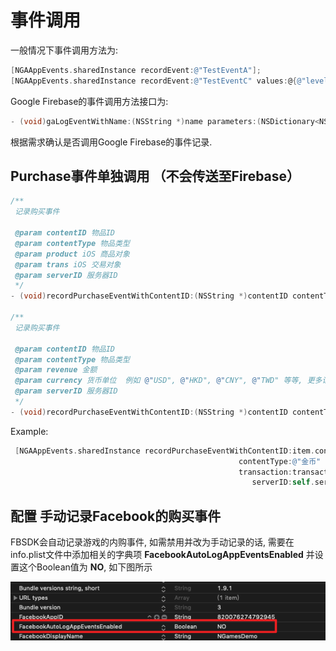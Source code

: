 # 事件调用

一般情况下事件调用方法为:

```objectivec
[NGAAppEvents.sharedInstance recordEvent:@"TestEventA"];
[NGAAppEvents.sharedInstance recordEvent:@"TestEventC" values:@{@"level" : @"10"}];
```

Google Firebase的事件调用方法接口为:

```objectivec
- (void)gaLogEventWithName:(NSString *)name parameters:(NSDictionary<NSString *, id> *)parameters;
```

根据需求确认是否调用Google Firebase的事件记录.

## Purchase事件单独调用 （不会传送至Firebase）

```objectivec
/**
 记录购买事件

 @param contentID 物品ID
 @param contentType 物品类型
 @param product iOS 商品对象
 @param trans iOS 交易对象
 @param serverID 服务器ID
 */
- (void)recordPurchaseEventWithContentID:(NSString *)contentID contentType:(NSString *)contentType product:(SKProduct *)product transaction:(SKPaymentTransaction *)trans serverID:(NSString *)serverID;

/**
 记录购买事件

 @param contentID 物品ID
 @param contentType 物品类型
 @param revenue 金额
 @param currency 货币单位  例如 @"USD", @"HKD", @"CNY", @"TWD" 等等, 更多请参考 https://www.xe.com/iso4217.php
 @param serverID 服务器ID
 */
- (void)recordPurchaseEventWithContentID:(NSString *)contentID contentType:(NSString *)contentType revenue:(double)revenue currency:(NSString *)currency serverID:(NSString *)serverID DEPRECATED_MSG_ATTRIBUTE("Use - recordPurchaseEventWithContentID: contentType: product: transaction: serverID: instead");
```

Example:

```objectivec
 [NGAAppEvents.sharedInstance recordPurchaseEventWithContentID:item.contentID
                                                   contentType:@"金币" product:product
                                                   transaction:transaction
                                                      serverID:self.serverID];
```

## 配置 手动记录Facebook的购买事件

FBSDK会自动记录游戏的内购事件, 如需禁用并改为手动记录的话, 需要在info.plist文件中添加相关的字典项 **FacebookAutoLogAppEventsEnabled** 并设置这个Boolean值为 **NO**, 如下图所示

![Xnip2019-08-12\_16-08-15](../../.gitbook/assets/xnip2019-08-12_16-08-15.png)

